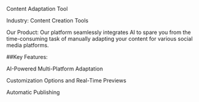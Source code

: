 Content Adaptation Tool

Industry: Content Creation Tools

Our Product: Our platform seamlessly integrates AI to spare you from the time-consuming task of manually adapting your content for various social media platforms.

##Key Features:

AI-Powered Multi-Platform Adaptation

Customization Options and Real-Time Previews

Automatic Publishing


